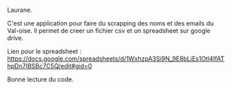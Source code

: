 Laurane.

C'est une application pour faire du scrapping des noms et des emails du Val-oise. Il permet de creer un fichier csv et un spreadsheet sur google drive.

Lien pour le spreadsheet : https://docs.google.com/spreadsheets/d/1WxhzpA3Si9N_9E8bLiEs1Otl4IfAThpDn7IBSBc7C5Q/edit#gid=0

Bonne lecture du code.

